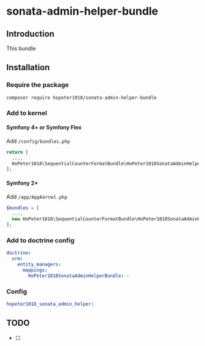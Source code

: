 # sonata-admin-helper-bundle

## Introduction

This bundle

## Installation

### Require the package

`composer require hopeter1018/sonata-admin-helper-bundle`

### Add to kernel

#### Symfony 4+ or Symfony Flex

Add `/config/bundles.php`

```php
return [
  ...,
  HoPeter1018\SequentialCounterFormatBundle\HoPeter1018SonataAdminHelperBundle::class => ['all' => true],
];
```

#### Symfony 2+

Add `/app/AppKernel.php`

```php
$bundles = [
  ...,
  new HoPeter1018\SequentialCounterFormatBundle\HoPeter1018SonataAdminHelperBundle(),
];
```

### Add to doctrine config

```yaml
doctrine:
  orm:
    entity_managers:
      mappings:
        HoPeter1018SonataAdminHelperBundle: ~
```

### Config

```yaml
hopeter1018_sonata_admin_helper:

```

## TODO

-   [ ]
